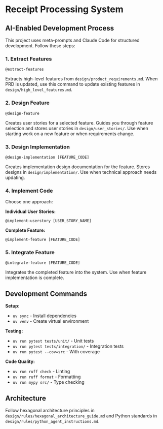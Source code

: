# Receipt Processing System

## AI-Enabled Development Process

This project uses meta-prompts and Claude Code for structured development. Follow these steps:

### 1. Extract Features
```
@extract-features
```
Extracts high-level features from `design/product_requirements.md`. When PRD is updated, use this command to update existing features in `design/high_level_features.md`.

### 2. Design Feature
```
@design-feature
```
Creates user stories for a selected feature. Guides you through feature selection and stores user stories in `design/user_stories/`. Use when starting work on a new feature or when requirements change.

### 3. Design Implementation
```
@design-implementation [FEATURE_CODE]
```
Creates implementation design documentation for the feature. Stores designs in `design/implementation/`. Use when technical approach needs updating.

### 4. Implement Code
Choose one approach:

**Individual User Stories:**
```
@implement-userstory [USER_STORY_NAME]
```

**Complete Feature:**
```
@implement-feature [FEATURE_CODE]
```

### 5. Integrate Feature
```
@integrate-feature [FEATURE_CODE]
```
Integrates the completed feature into the system. Use when feature implementation is complete.

## Development Commands

**Setup:**
- `uv sync` - Install dependencies
- `uv venv` - Create virtual environment

**Testing:**
- `uv run pytest tests/unit/` - Unit tests
- `uv run pytest tests/integration/` - Integration tests
- `uv run pytest --cov=src` - With coverage

**Code Quality:**
- `uv run ruff check` - Linting
- `uv run ruff format` - Formatting  
- `uv run mypy src/` - Type checking

## Architecture

Follow hexagonal architecture principles in `design/rules/hexagonal_architecture_guide.md` and Python standards in `design/rules/python_agent_instructions.md`.